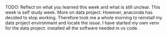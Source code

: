 TODO: Reflect on what you learned this week and what is still unclear.
This week is self study week. More on data project.
However, anaconda has decided to stop working. Therefore took me a whole morning to reinstall my data project environment and locate the issue.
I have started my own venv for the data project. installed all the software needed in vs code.
